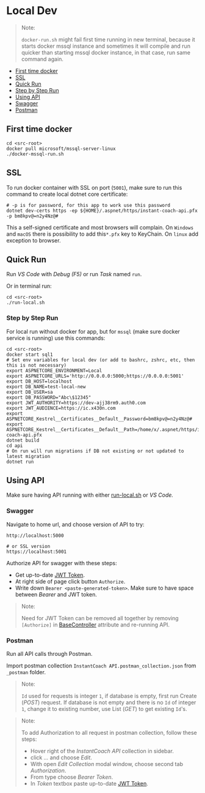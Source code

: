 # Local Dev

> Note:
>
> `docker-run.sh` might fail first time running in new terminal, because it starts docker mssql instance and sometimes it will compile and run quicker than starting mssql docker instance, in that case, run same command again.

*   [First time docker](#first-time-docker)
*   [SSL](#ssl)
*   [Quick Run](#quick-run)
*   [Step by Step Run](#step-by-step-run)
*   [Using API](#using-api)
  *   [Swagger](#swagger)
  *   [Postman](#postman)

## First time docker

```shell
cd <src-root>
docker pull microsoft/mssql-server-linux
./docker-mssql-run.sh
```

## SSL

To run docker container with SSL on port (`5001`), make sure to run this command to create local dotnet core certificate:

```shell
# -p is for password, for this app to work use this password
dotnet dev-certs https -ep ${HOME}/.aspnet/https/instant-coach-api.pfx -p bm8kpv@=n2y4Nz@#
```

This a self-signed certificate and most browsers will complain. On `Windows` and `macOS` there is possibility to add this`*.pfx` key to KeyChain. On `linux` add exception to browser.

## Quick Run

Run _VS Code_ with _Debug (F5)_ or run _Task_ named `run`.

Or in terminal run:

```shell
cd <src-root>
./run-local.sh
```

### Step by Step Run

For local run without docker for app, but for `mssql` (make sure docker service is running) use this commands:

```shell
cd <src-root>
docker start sql1
# Set env variables for local dev (or add to bashrc, zshrc, etc, then this is not necessary)
export ASPNETCORE_ENVIRONMENT=Local
export ASPNETCORE_URLS='http://0.0.0.0:5000;https://0.0.0.0:5001'
export DB_HOST=localhost
export DB_NAME=test-local-new
export DB_USER=sa
export DB_PASSWORD="Abc\$12345"
export JWT_AUTHORITY=https://dev-ajj38rm9.auth0.com
export JWT_AUDIENCE=https://ic.x430n.com
export ASPNETCORE_Kestrel__Certificates__Default__Password=bm8kpv@=n2y4Nz@#
export ASPNETCORE_Kestrel__Certificates__Default__Path=/home/x/.aspnet/https/instant-coach-api.pfx
dotnet build
cd api
# On run will run migrations if DB not existing or not updated to latest migration
dotnet run
```

## Using API

Make sure having API running with either [run-local.sh](../run-local.sh) or _VS Code._

### Swagger

Navigate to home url, and choose version of API to try:

```text
http://localhost:5000

# or SSL version
https://localhost:5001
```

Authorize API for swagger with these steps:

*   Get up-to-date [JWT Token](jwt-token.md).
*   At right side of page click button `Authorize`.
*   Write down `Bearer <paste-generated-token>`. Make sure to have space between _Bearer_ and JWT token.

> Note:
>
> Need for JWT Token can be removed all together by removing `[Authorize]` in [BaseController](../src/api/BaseController.cs) attribute and re-running API.

### Postman

Run all API calls through Postman.

Import postman collection `InstantCoach API.postman_collection.json` from `_postman` folder.

> Note:
>
> `Id` used for requests is integer `1`, if database is empty, first run Create (_POST_) request. If database is not empty and there is no `Id` of integer `1`, change it to existing number, use List (_GET_) to get existing `Id`'s.

> Note:
>
> To add Authorization to all request in postman collection, follow these steps:
> *   Hover right of the _InstantCoach API_ collection in sidebar.
> *   click _..._ and choose _Edit_.
> *   With open _Edit Collection_ modal window, choose second tab _Authorization_.
> *   From type choose _Bearer Token_.
> *   In _Token_ textbox paste up-to-date [JWT Token](jwt-token.md).